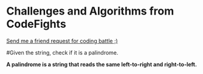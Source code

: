 # Challenges and Algorithms from CodeFights
[Send me a friend request for coding battle ;)](https://codefights.com/profile/vagifrzada)

#Given the string, check if it is a palindrome.

**A palindrome is a string that reads the same left-to-right and right-to-left.**